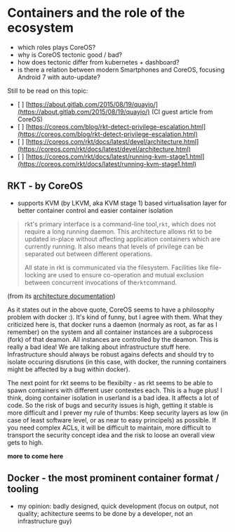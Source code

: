 # Containers and the role of the ecosystem

* which roles plays CoreOS?
* why is CoreOS tectonic good / bad?
* how does tectonic differ from kubernetes + dashboard?
* is there a relation between modern Smartphones and CoreOS, focusing Android 7 with auto-update?

Still to be read on this topic:
* \[ \] [https://about.gitlab.com/2015/08/19/quayio/](https://about.gitlab.com/2015/08/19/quayio/) \(CI guest article from CoreOS\)
* \[ \] [https://coreos.com/blog/rkt-detect-privilege-escalation.html](https://coreos.com/blog/rkt-detect-privilege-escalation.html)
* \[ \] [https://coreos.com/rkt/docs/latest/devel/architecture.html](https://coreos.com/rkt/docs/latest/devel/architecture.html)
* \[ \] [https://coreos.com/rkt/docs/latest/running-kvm-stage1.html](https://coreos.com/rkt/docs/latest/running-kvm-stage1.html)

## RKT - by CoreOS

* supports KVM \(by LKVM, aka KVM stage 1\) based virtualisation layer for better container control and easier container isolation

> rkt's primary interface is a command-line tool,`rkt`, which does not require a long running daemon. This architecture allows rkt to be updated in-place without affecting application containers which are currently running. It also means that levels of privilege can be separated out between different operations.
>
> All state in rkt is communicated via the filesystem. Facilities like file-locking are used to ensure co-operation and mutual exclusion between concurrent invocations of the`rkt`command.

\(from its [architecture documentation](https://coreos.com/rkt/docs/latest/devel/architecture.html)\)

As it states out in the above quote, CoreOS seems to have a philosophy problem with docker :\). It's kind of funny, but I agree with them. What they criticized here is, that docker runs a daemon \(normaly as root, as far as I remember\) on the system and all container instances are a subprocess \(fork\) of that deamon. All instances are controlled by the deamon. This is really a bad idea! We are talking about infrastructure stuff here. Infrastructure should always be robust agains defects and should try to isolate occuring disrutions \(in this case, with docker, the running containers might be affected by a bug within docker\).

The next point for rkt seems to be flexibilty - as rkt seems to be able to spawn containers with different user contextes each. This is a huge plus! I think, doing container isolation in userland is a bad idea. It affects a lot of code. So the risk of bugs and security issues is high, getting it stable is more difficult and I prever my rule of thumbs: Keep security layers as low \(in case of least software level, or as near to easy principels\) as possible. If you need complex ACLs, it will be difficult to maintain, more difficult to transport the security concept idea and the risk to loose an overall view gets to high.

**more to come here**

## Docker - the most prominent container format / tooling

* my opinion: badly designed, quick development \(focus on output, not quality; achitecture seems to be done by a developer, not an infrastructure guy\)



